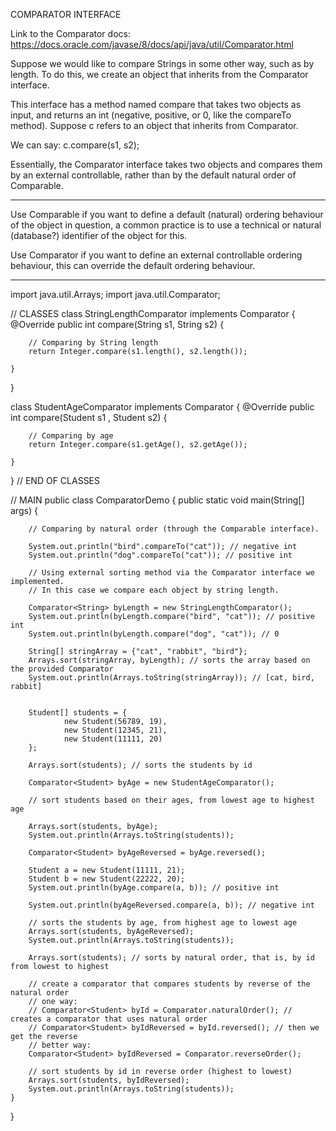 COMPARATOR INTERFACE

Link to the Comparator docs:
https://docs.oracle.com/javase/8/docs/api/java/util/Comparator.html

Suppose we would like to compare Strings in some other way, such as by length. To do this, we create an object that inherits from the Comparator interface. 

This interface has a method named compare that takes two objects as input,
and returns an int (negative, positive, or 0, like the compareTo method).
Suppose c refers to an object that inherits from Comparator. 

We can say: c.compare(s1, s2);

Essentially, the Comparator interface takes two objects and compares them by an external controllable, rather than by the default natural order of Comparable.

-----------------------------------------------------------------------------------------------

Use Comparable if you want to define a default (natural) ordering behaviour of the object in question, a common practice is to use a technical or natural (database?) identifier of the object for this.

Use Comparator if you want to define an external controllable ordering behaviour, this can override the default ordering behaviour.


***********************************************************************************************


import java.util.Arrays;
import java.util.Comparator;

// CLASSES
class StringLengthComparator implements Comparator<String> {
    @Override
    public int compare(String s1, String s2) {
		
		// Comparing by String length
        return Integer.compare(s1.length(), s2.length());

    }
}

class StudentAgeComparator implements Comparator<Student> {
    @Override
    public int compare(Student s1 , Student s2) {

		// Comparing by age
        return Integer.compare(s1.getAge(), s2.getAge());

    }
}
// END OF CLASSES


// MAIN
public class ComparatorDemo {
    public static void main(String[] args) {
        
		// Comparing by natural order (through the Comparable interface).

		System.out.println("bird".compareTo("cat")); // negative int
        System.out.println("dog".compareTo("cat")); // positive int

		// Using external sorting method via the Comparator interface we implemented.
		// In this case we compare each object by string length.

        Comparator<String> byLength = new StringLengthComparator();
        System.out.println(byLength.compare("bird", "cat")); // positive int
        System.out.println(byLength.compare("dog", "cat")); // 0

        String[] stringArray = {"cat", "rabbit", "bird"};
        Arrays.sort(stringArray, byLength); // sorts the array based on the provided Comparator
        System.out.println(Arrays.toString(stringArray)); // [cat, bird, rabbit]


        Student[] students = {
                new Student(56789, 19),
                new Student(12345, 21),
                new Student(11111, 20)
        };

        Arrays.sort(students); // sorts the students by id
        
        Comparator<Student> byAge = new StudentAgeComparator();

        // sort students based on their ages, from lowest age to highest age

        Arrays.sort(students, byAge);
        System.out.println(Arrays.toString(students));

        Comparator<Student> byAgeReversed = byAge.reversed();

        Student a = new Student(11111, 21);
        Student b = new Student(22222, 20);
        System.out.println(byAge.compare(a, b)); // positive int

        System.out.println(byAgeReversed.compare(a, b)); // negative int

        // sorts the students by age, from highest age to lowest age
        Arrays.sort(students, byAgeReversed);
        System.out.println(Arrays.toString(students));

        Arrays.sort(students); // sorts by natural order, that is, by id from lowest to highest
        
        // create a comparator that compares students by reverse of the natural order
        // one way:
        // Comparator<Student> byId = Comparator.naturalOrder(); // creates a comparator that uses natural order
        // Comparator<Student> byIdReversed = byId.reversed(); // then we get the reverse
        // better way:
        Comparator<Student> byIdReversed = Comparator.reverseOrder();
        
        // sort students by id in reverse order (highest to lowest)
        Arrays.sort(students, byIdReversed);
        System.out.println(Arrays.toString(students));
    }
}

